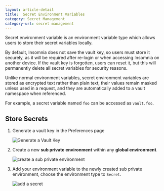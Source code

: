 ```yaml
---
layout: article-detail
title:  Secret Environment Variables
category: Secret Management
category-url: secret management
---
```


Secret environment variable is an environment variable type which allows users to store their secret variables locally.

By default, Insomnia does not save the vault key, so users must store it securely, as it will be required after re-login or when accessing Insomnia on another device.
If the vault key is forgotten, users can reset it, but this will permanently delete all secret variables for security reasons.

Unlike normal environment variables, secret environment variables are stored as encrypted text rather than plain text, their values remain masked unless used in a request, and they are automatically added to a vault namespace when referenced.

For example, a secret variable named ```foo``` can be accessed as ```vault.foo```.

## Store Secrets

1. Generate a vault key in the Preferences page

    ![Generate a Vault Key](/assets/images/generate-vault.png)

2. Create a new **sub private environment** within any **global environment**.

    ![create a sub private environment](/assets/images/add-private-environment.png)

3. Add your environment variable to the newly created sub private environment, choose the environment type to `Secret`.

    ![add a secret](/assets/images/choose-secret.png)